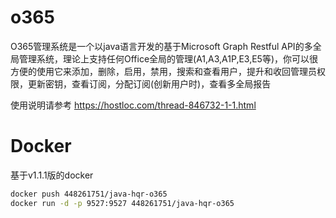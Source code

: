 # o365
O365管理系统是一个以java语言开发的基于Microsoft Graph Restful API的多全局管理系统，理论上支持任何Office全局的管理(A1,A3,A1P,E3,E5等)，你可以很方便的使用它来添加，删除，启用，禁用，搜索和查看用户，提升和收回管理员权限，更新密钥，查看订阅，分配订阅(创新用户时)，查看多全局报告

使用说明请参考
https://hostloc.com/thread-846732-1-1.html


# Docker 
基于v1.1.1版的docker
```bash
docker push 448261751/java-hqr-o365
docker run -d -p 9527:9527 448261751/java-hqr-o365
```
